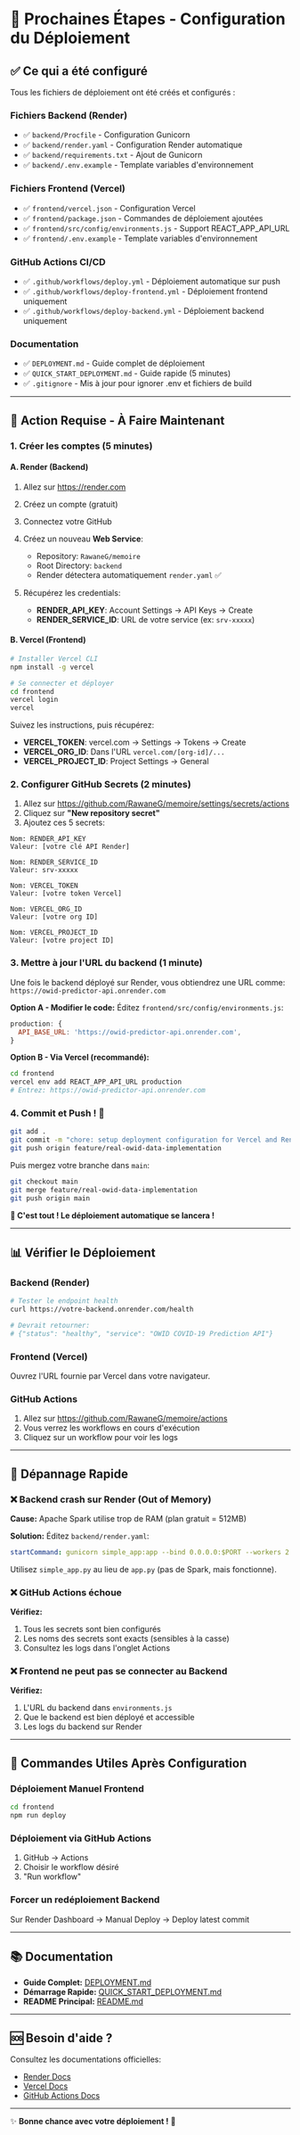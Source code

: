 # 🎯 Prochaines Étapes - Configuration du Déploiement

## ✅ Ce qui a été configuré

Tous les fichiers de déploiement ont été créés et configurés :

### Fichiers Backend (Render)
- ✅ `backend/Procfile` - Configuration Gunicorn
- ✅ `backend/render.yaml` - Configuration Render automatique
- ✅ `backend/requirements.txt` - Ajout de Gunicorn
- ✅ `backend/.env.example` - Template variables d'environnement

### Fichiers Frontend (Vercel)
- ✅ `frontend/vercel.json` - Configuration Vercel
- ✅ `frontend/package.json` - Commandes de déploiement ajoutées
- ✅ `frontend/src/config/environments.js` - Support REACT_APP_API_URL
- ✅ `frontend/.env.example` - Template variables d'environnement

### GitHub Actions CI/CD
- ✅ `.github/workflows/deploy.yml` - Déploiement automatique sur push
- ✅ `.github/workflows/deploy-frontend.yml` - Déploiement frontend uniquement
- ✅ `.github/workflows/deploy-backend.yml` - Déploiement backend uniquement

### Documentation
- ✅ `DEPLOYMENT.md` - Guide complet de déploiement
- ✅ `QUICK_START_DEPLOYMENT.md` - Guide rapide (5 minutes)
- ✅ `.gitignore` - Mis à jour pour ignorer .env et fichiers de build

---

## 🚀 Action Requise - À Faire Maintenant

### 1. Créer les comptes (5 minutes)

#### A. Render (Backend)
1. Allez sur https://render.com
2. Créez un compte (gratuit)
3. Connectez votre GitHub
4. Créez un nouveau **Web Service**:
   - Repository: `RawaneG/memoire`
   - Root Directory: `backend`
   - Render détectera automatiquement `render.yaml` ✅

5. Récupérez les credentials:
   - **RENDER_API_KEY**: Account Settings → API Keys → Create
   - **RENDER_SERVICE_ID**: URL de votre service (ex: `srv-xxxxx`)

#### B. Vercel (Frontend)
```bash
# Installer Vercel CLI
npm install -g vercel

# Se connecter et déployer
cd frontend
vercel login
vercel
```

Suivez les instructions, puis récupérez:
- **VERCEL_TOKEN**: vercel.com → Settings → Tokens → Create
- **VERCEL_ORG_ID**: Dans l'URL `vercel.com/[org-id]/...`
- **VERCEL_PROJECT_ID**: Project Settings → General

### 2. Configurer GitHub Secrets (2 minutes)

1. Allez sur https://github.com/RawaneG/memoire/settings/secrets/actions
2. Cliquez sur **"New repository secret"**
3. Ajoutez ces 5 secrets:

```
Nom: RENDER_API_KEY
Valeur: [votre clé API Render]

Nom: RENDER_SERVICE_ID
Valeur: srv-xxxxx

Nom: VERCEL_TOKEN
Valeur: [votre token Vercel]

Nom: VERCEL_ORG_ID
Valeur: [votre org ID]

Nom: VERCEL_PROJECT_ID
Valeur: [votre project ID]
```

### 3. Mettre à jour l'URL du backend (1 minute)

Une fois le backend déployé sur Render, vous obtiendrez une URL comme:
`https://owid-predictor-api.onrender.com`

**Option A - Modifier le code:**
Éditez `frontend/src/config/environments.js`:
```javascript
production: {
  API_BASE_URL: 'https://owid-predictor-api.onrender.com',
}
```

**Option B - Via Vercel (recommandé):**
```bash
cd frontend
vercel env add REACT_APP_API_URL production
# Entrez: https://owid-predictor-api.onrender.com
```

### 4. Commit et Push ! 🎉

```bash
git add .
git commit -m "chore: setup deployment configuration for Vercel and Render"
git push origin feature/real-owid-data-implementation
```

Puis mergez votre branche dans `main`:
```bash
git checkout main
git merge feature/real-owid-data-implementation
git push origin main
```

**🎊 C'est tout ! Le déploiement automatique se lancera !**

---

## 📊 Vérifier le Déploiement

### Backend (Render)
```bash
# Tester le endpoint health
curl https://votre-backend.onrender.com/health

# Devrait retourner:
# {"status": "healthy", "service": "OWID COVID-19 Prediction API"}
```

### Frontend (Vercel)
Ouvrez l'URL fournie par Vercel dans votre navigateur.

### GitHub Actions
1. Allez sur https://github.com/RawaneG/memoire/actions
2. Vous verrez les workflows en cours d'exécution
3. Cliquez sur un workflow pour voir les logs

---

## 🔧 Dépannage Rapide

### ❌ Backend crash sur Render (Out of Memory)

**Cause:** Apache Spark utilise trop de RAM (plan gratuit = 512MB)

**Solution:**
Éditez `backend/render.yaml`:
```yaml
startCommand: gunicorn simple_app:app --bind 0.0.0.0:$PORT --workers 2 --timeout 120
```

Utilisez `simple_app.py` au lieu de `app.py` (pas de Spark, mais fonctionne).

### ❌ GitHub Actions échoue

**Vérifiez:**
1. Tous les secrets sont bien configurés
2. Les noms des secrets sont exacts (sensibles à la casse)
3. Consultez les logs dans l'onglet Actions

### ❌ Frontend ne peut pas se connecter au Backend

**Vérifiez:**
1. L'URL du backend dans `environments.js`
2. Que le backend est bien déployé et accessible
3. Les logs du backend sur Render

---

## 🎯 Commandes Utiles Après Configuration

### Déploiement Manuel Frontend
```bash
cd frontend
npm run deploy
```

### Déploiement via GitHub Actions
1. GitHub → Actions
2. Choisir le workflow désiré
3. "Run workflow"

### Forcer un redéploiement Backend
Sur Render Dashboard → Manual Deploy → Deploy latest commit

---

## 📚 Documentation

- **Guide Complet:** [DEPLOYMENT.md](./DEPLOYMENT.md)
- **Démarrage Rapide:** [QUICK_START_DEPLOYMENT.md](./QUICK_START_DEPLOYMENT.md)
- **README Principal:** [README.md](./README.md)

---

## 🆘 Besoin d'aide ?

Consultez les documentations officielles:
- [Render Docs](https://render.com/docs)
- [Vercel Docs](https://vercel.com/docs)
- [GitHub Actions Docs](https://docs.github.com/en/actions)

---

✨ **Bonne chance avec votre déploiement !** 🚀
